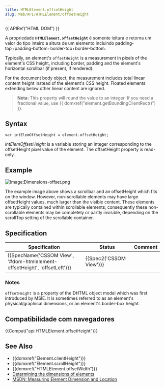 ```yaml
---
title: HTMLElement.offsetHeight
slug: Web/API/HTMLElement/offsetHeight
---
```


{{ APIRef("HTML DOM") }}

A propriedade **`HTMLElement.offsetHeight`** é somente leitura e retorna um valor do tipo inteiro a altura de um elemento incluindo padding-top+padding-bottom+border-top+border-bottom.

Typically, an element's `offsetHeight` is a measurement in pixels of the element's CSS height, including border, padding and the element's horizontal scrollbar (if present, if rendered).

For the document body object, the measurement includes total linear content height instead of the element's CSS height. Floated elements extending below other linear content are ignored.

> **Nota:** This property will round the value to an integer. If you need a fractional value, use {{ domxref("element.getBoundingClientRect()") }}.

## Syntax

```
var intElemOffsetHeight = element.offsetHeight;
```

_intElemOffsetHeight_ is a variable storing an integer corresponding to the offsetHeight pixel value of the element. The offsetHeight property is read-only.

## Example

![Image:Dimensions-offset.png](/@api/deki/files/186/=Dimensions-offset.png)

The example image above shows a scrollbar and an offsetHeight which fits on the window. However, non-scrollable elements may have large offsetHeight values, much larger than the visible content. These elements are typically contained within scrollable elements; consequently these non-scrollable elements may be completely or partly invisible, depending on the scrollTop setting of the scrollable container.

## Specification

| Specification                                                                                    | Status                           | Comment |
| ------------------------------------------------------------------------------------------------ | -------------------------------- | ------- |
| {{SpecName('CSSOM View', '#dom-htmlelement-offsetHeight', 'offsetLeft')}} | {{Spec2('CSSOM View')}} |         |

### Notes

`offsetHeight` is a property of the DHTML object model which was first introduced by MSIE. It is sometimes referred to as an element's physical/graphical dimensions, or an element's border-box height.

## Compatibilidade com navegadores

{{Compat("api.HTMLElement.offsetHeight")}}

## See Also

- {{domxref("Element.clientHeight")}}
- {{domxref("Element.scrollHeight")}}
- {{domxref("HTMLElement.offsetWidth")}}
- [Determining the dimensions of elements](/pt-BR/docs/Web/API/CSS_Object_Model/Determining_the_dimensions_of_elements)
- [MSDN: Measuring Element Dimension and Location](<https://docs.microsoft.com/en-us/previous-versions//hh781509(v=vs.85)>)
